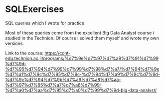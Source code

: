 # SQLExercises
SQL queries which I wrote for practice

Most of these queries come from the excellent Big Data Analyst course i studied in the Technion.
Of course i solved them myself and wrote my own versions.

Link to the course:
https://cont-edu.technion.ac.il/programs/%d7%9e%d7%97%d7%a9%d7%91%d7%99%d7%9d-%d7%95%d7%94%d7%99%d7%99%d7%98%d7%a7/%d7%94%d7%9e%d7%a1%d7%9c%d7%95%d7%9c-%d7%94%d7%a9%d7%9c%d7%9d-%d7%9c%d7%94%d7%9b%d7%a9%d7%a8%d7%aa-%d7%97%d7%95%d7%a7%d7%a8%d7%99-%d7%a0%d7%aa%d7%95%d7%a0%d7%99%d7%9d-big-data-analyst/
